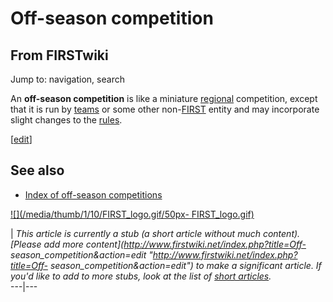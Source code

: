 # Off-season competition

## From FIRSTwiki

Jump to: navigation, search

An **off-season competition** is like a miniature [regional](Regional "Regional") competition, except that it is run by [teams](team) or some other non-[FIRST](first) entity and may incorporate slight changes to the [rules](/index.php?title=FRC_Rules&action=edit "FRC Rules").

[[edit](/index.php?title=Off-season_competition&action=edit&section=1 "Edit
section: See also")]

## See also

- [Index of off-season competitions](Index_of_off-season_competitions "Index of off-season competitions")

[![](/media/thumb/1/10/FIRST_logo.gif/50px-
FIRST_logo.gif)](Image:FIRST_logo.gif)

| _This article is currently a stub (a short article without much content). [Please add more content](http://www.firstwiki.net/index.php?title=Off-
season_competition&action=edit "http://www.firstwiki.net/index.php?title=Off-
season_competition&action=edit") to make a significant article. If you'd like to add to more stubs, look at the list of [short articles](Special:Shortpages "Special:Shortpages")._<br>
---|---
